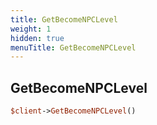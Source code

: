 ```yaml
---
title: GetBecomeNPCLevel
weight: 1
hidden: true
menuTitle: GetBecomeNPCLevel
---
```

## GetBecomeNPCLevel
```perl
$client->GetBecomeNPCLevel()
```
